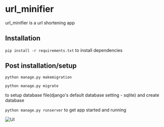 # url_minifier
url_minifier is a url shortening app

## Installation
`pip install -r requirements.txt` to install dependencies

## Post installation/setup
`python manage.py makemigration`

`python manage.py migrate`


to setup database file(django's default database setting - sqlite) and create database

`python manage.py runserver` to get app started and running

![UI](https://drive.google.com/file/d/1-CrZdoGPYwhmSJCxipJ7Lhodrae5vt1Y/view?usp=drivesdk)
